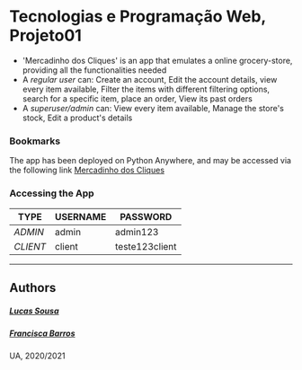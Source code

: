 # Tecnologias e Programação Web, Projeto01
- 'Mercadinho dos Cliques' is an app that emulates a online grocery-store, providing all the functionalities needed
- A *regular user* can: Create an account, Edit the account details, view every item available, Filter the items with different filtering options, search for a specific item, place an order, View its past orders
- A *superuser/admin* can: View every item available, Manage the store's stock, Edit a product's details


### Bookmarks
The app has been deployed on Python Anywhere, and may be accessed via the following link [Mercadinho dos Cliques](http://itskikat.pythonanywhere.com)


### Accessing the App

| TYPE | USERNAME | PASSWORD |
| ---- | -------- | -------- |
| *ADMIN* | admin | admin123 |
| *CLIENT* | client | teste123client |


----------
## Authors
##### [Lucas Sousa](https://github.com/l-sousa/)
##### [Francisca Barros](https://github.com/itskikat/)

UA, 2020/2021
